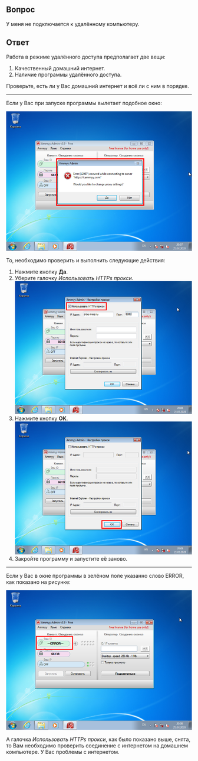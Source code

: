 ## Вопрос

У меня не подключается к удалённому компьютеру.

## Ответ

Работа в режиме удалённого доступа предполагает две вещи:

1. Качественный домашний интернет.
2. Наличие программы удалённого доступа.

Проверьте, есть ли у Вас домашний интернет и всё ли с ним в порядке.

---

Если у Вас при запуске программы вылетает подобное окно:

[![](assets/img/0011.png)](assets/img/0011.png)

То, необходимо проверить и выполнить следующие действия:

1. Нажмите кнопку **Да**.
2. Уберите галочку *Использовать HTTPs прокси*.  
[![](assets/img/0012.png)](assets/img/0012.png)
3. Нажмите кнопку **ОК**.  
[![](assets/img/0013.png)](assets/img/0013.png)
4. Закройте программу и запустите её заново.

---

Если у Вас в окне программы в зелёном поле указанно слово ERROR, как показано на рисунке:

[![](assets/img/0014.png)](assets/img/0014.png)

А галочка *Использовать HTTPs прокси*, как было показано выше, снята, то Вам необходимо проверить соединение с интернетом на домашнем компьютере. У Вас проблемы с интернетом.